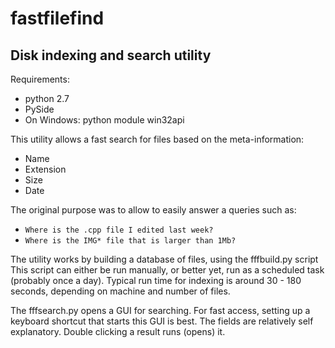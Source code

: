 fastfilefind
============

Disk indexing and search utility
--------------------------------

Requirements:  
* python 2.7
* PySide
* On Windows:  python module  win32api
               

This utility allows a fast search for files based on the meta-information:
* Name
* Extension
* Size
* Date
  
The original purpose was to allow to easily answer a queries such as:
* `Where is the .cpp file I edited last week?`
* `Where is the IMG* file that is larger than 1Mb?`
  
The utility works by building a database of files, using the fffbuild.py script
This script can either be run manually, or better yet, run as
a scheduled task (probably once a day).  Typical run time for indexing is around 
30 - 180 seconds, depending on machine and number of files.

The fffsearch.py opens a GUI for searching.  For fast access, setting up a keyboard
shortcut that starts this GUI is best.
The fields are relatively self explanatory.
Double clicking a result runs (opens) it.


